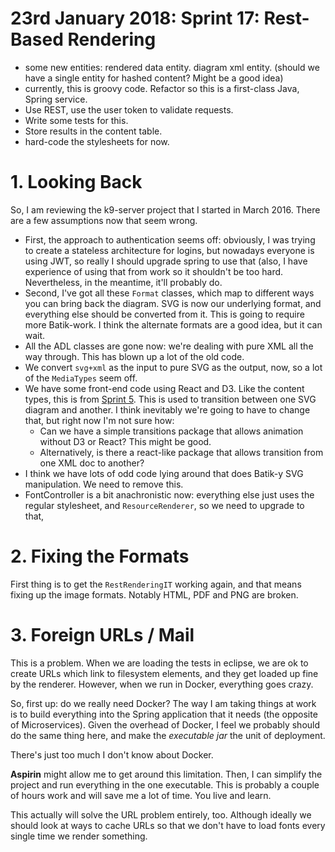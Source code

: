 # 23rd January 2018: Sprint 17: Rest-Based Rendering

- some new entities:  rendered data entity.  diagram xml entity.   (should we have a single entity for hashed content?  Might be a good idea)
- currently, this is groovy code.  Refactor so this is a first-class Java, Spring service.
- Use REST, use the user token to validate requests.
- Write some tests for this.
- Store results in the content table.
- hard-code the stylesheets for now.

# 1.  Looking Back

So, I am reviewing the k9-server project that I started in March 2016.  There are a few assumptions now that seem wrong.

- First, the approach to authentication seems off:  obviously, I was trying to create a stateless architecture for logins, 
but nowadays everyone is using JWT, so really I should upgrade spring to use that (also, I have experience of using that from
work so it shouldn't be too hard.   Nevertheless, in the meantime, it'll probably do.
- Second, I've got all these `Format` classes, which map to different ways you can bring back the diagram.   SVG is now our underlying
format, and everything else should be converted from it.  This is going to require more Batik-work.  I think the alternate formats
are a good idea, but it can wait.
- All the ADL classes are gone now:  we're dealing with pure XML all the way through.  This has blown up a lot of the old code.
- We convert `svg+xml` as the input to pure SVG as the output, now, so a lot of the `MediaTypes` seem off.
- We have some front-end code using React and D3.  Like the content types, this is from [Sprint 5](sprint_005.md).  This is used to transition
between one SVG diagram and another.   I think inevitably we're going to have to change that, but right now I'm not sure how:
  - Can we have a simple transitions package that allows animation without D3 or React?  This might be good.
  - Alternatively, is there a react-like package that allows transition from one XML doc to another? 
- I think we have lots of odd code lying around that does Batik-y SVG manipulation.  We need to remove this.
- FontController is a bit anachronistic now:  everything else just uses the regular stylesheet, and `ResourceRenderer`, so we need to upgrade to that,

# 2.  Fixing the Formats

First thing is to get the `RestRenderingIT` working again, and that means fixing up the image formats.  Notably HTML, PDF and PNG are broken.

# 3.  Foreign URLs / Mail

This is a problem.  When we are loading the tests in eclipse, we are ok to create URLs which link to filesystem elements, and they
get loaded up fine by the renderer.  However,  when we run in Docker, everything goes crazy.

So, first up:  do we really need Docker?  The way I am taking things at work is to build everything into the Spring application that it needs
(the opposite of Microservices).  Given the overhead of Docker, I feel we probably should do the same thing here, and make the *executable jar*
the unit of deployment.

There's just too much I don't know about Docker.

**Aspirin** might allow me to get around this limitation.  Then, I can simplify the project and run everything in the one executable.
This is probably a couple of hours work and will save me a lot of time.  You live and learn.

This actually will solve the URL problem entirely, too.  Although ideally we should look at ways to cache URLs so that we don't 
have to load fonts every single time we render something.







